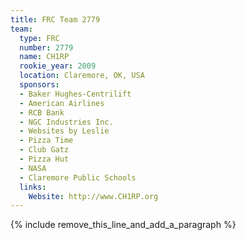 ```yaml
---
title: FRC Team 2779
team:
  type: FRC
  number: 2779
  name: CH1RP
  rookie_year: 2009
  location: Claremore, OK, USA
  sponsors:
  - Baker Hughes-Centrilift
  - American Airlines
  - RCB Bank
  - NGC Industries Inc.
  - Websites by Leslie
  - Pizza Time
  - Club Gatz
  - Pizza Hut
  - NASA
  - Claremore Public Schools
  links:
    Website: http://www.CH1RP.org
---
```


{% include remove_this_line_and_add_a_paragraph %}